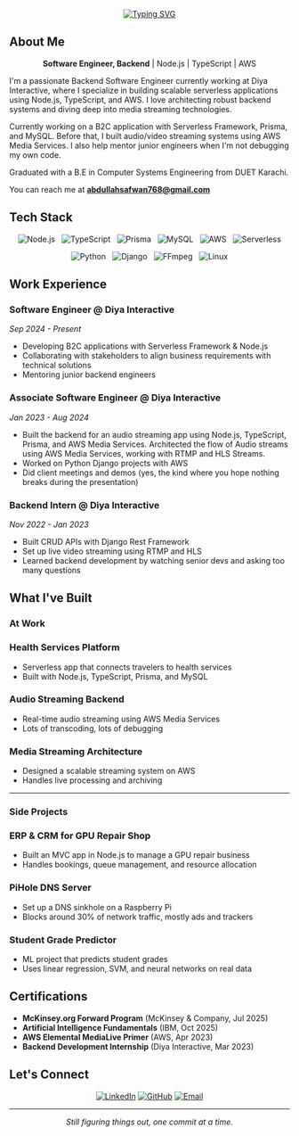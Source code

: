 <div align="center"> 
  <a href="https://git.io/typing-svg"><img src="https://readme-typing-svg.demolab.com?font=Fira+Code&pause=1000&center=true&vCenter=true&width=500&lines=Greetings+Traveler!;Stay+awhile+and+explore." alt="Typing SVG" /></a>

</div>

## About Me

<div align="center">

**Software Engineer, Backend** | Node.js | TypeScript | AWS

</div>
I'm a passionate Backend Software Engineer currently working at Diya Interactive, where I specialize in building scalable serverless applications using Node.js, TypeScript, and AWS. I love architecting robust backend systems and diving deep into media streaming technologies.

Currently working on a B2C application with Serverless Framework, Prisma, and MySQL. Before that, I built audio/video streaming systems using AWS Media Services. I also help mentor junior engineers when I'm not debugging my own code.

Graduated with a B.E in Computer Systems Engineering from DUET Karachi.

You can reach me at **abdullahsafwan768@gmail.com**

## Tech Stack

<div align="center">

![Node.js](https://img.shields.io/badge/Node.js-339933?style=for-the-badge&logo=nodedotjs&logoColor=white)
&nbsp;
![TypeScript](https://img.shields.io/badge/TypeScript-3178C6?style=for-the-badge&logo=typescript&logoColor=white)
&nbsp;
![Prisma](https://img.shields.io/badge/Prisma-2D3748?style=for-the-badge&logo=prisma&logoColor=white)
&nbsp;
![MySQL](https://img.shields.io/badge/MySQL-4479A1?style=for-the-badge&logo=mysql&logoColor=white)
&nbsp;
![AWS](https://img.shields.io/badge/AWS-232F3E?style=for-the-badge&logo=amazonaws&logoColor=white)
&nbsp;
![Serverless](https://img.shields.io/badge/Serverless-FD5750?style=for-the-badge&logo=serverless&logoColor=white)

![Python](https://img.shields.io/badge/Python-3776AB?style=for-the-badge&logo=python&logoColor=white)
&nbsp;
![Django](https://img.shields.io/badge/Django-092E20?style=for-the-badge&logo=django&logoColor=white)
&nbsp;
![FFmpeg](https://img.shields.io/badge/FFmpeg-007808?style=for-the-badge&logo=ffmpeg&logoColor=white)
&nbsp;
![Linux](https://img.shields.io/badge/Linux-FCC624?style=for-the-badge&logo=linux&logoColor=black)

</div>

## Work Experience

### Software Engineer @ Diya Interactive

_Sep 2024 - Present_

- Developing B2C applications with Serverless Framework & Node.js
- Collaborating with stakeholders to align business requirements with technical solutions
- Mentoring junior backend engineers

### Associate Software Engineer @ Diya Interactive

_Jan 2023 - Aug 2024_

- Built the backend for an audio streaming app using Node.js, TypeScript, Prisma, and AWS Media Services. Architected the flow of Audio streams using AWS Media Services, working with RTMP and HLS Streams.
- Worked on Python Django projects with AWS
- Did client meetings and demos (yes, the kind where you hope nothing breaks during the presentation)

### Backend Intern @ Diya Interactive

_Nov 2022 - Jan 2023_

- Built CRUD APIs with Django Rest Framework
- Set up live video streaming using RTMP and HLS
- Learned backend development by watching senior devs and asking too many questions

## What I've Built

### **At Work**

### Health Services Platform

- Serverless app that connects travelers to health services
- Built with Node.js, TypeScript, Prisma, and MySQL

### Audio Streaming Backend

- Real-time audio streaming using AWS Media Services
- Lots of transcoding, lots of debugging

### Media Streaming Architecture

- Designed a scalable streaming system on AWS
- Handles live processing and archiving

---

### **Side Projects**

### ERP & CRM for GPU Repair Shop

- Built an MVC app in Node.js to manage a GPU repair business
- Handles bookings, queue management, and resource allocation

### PiHole DNS Server

- Set up a DNS sinkhole on a Raspberry Pi
- Blocks around 30% of network traffic, mostly ads and trackers

### Student Grade Predictor

- ML project that predicts student grades
- Uses linear regression, SVM, and neural networks on real data

## Certifications

- **McKinsey.org Forward Program** (McKinsey & Company, Jul 2025)
- **Artificial Intelligence Fundamentals** (IBM, Oct 2025)
- **AWS Elemental MediaLive Primer** (AWS, Apr 2023)
- **Backend Development Internship** (Diya Interactive, Mar 2023)

## Let's Connect

<div align="center">

[![LinkedIn](https://img.shields.io/badge/LinkedIn-0077B5?style=for-the-badge&logo=linkedin&logoColor=white)](https://linkedin.com/in/ash768)
[![GitHub](https://img.shields.io/badge/GitHub-100000?style=for-the-badge&logo=github&logoColor=white)](https://github.com/abdullahsafwan)
[![Email](https://img.shields.io/badge/Email-D14836?style=for-the-badge&logo=gmail&logoColor=white)](mailto:abdullahsafwan768@gmail.com)

</div>

---

<div align="center">

_Still figuring things out, one commit at a time._

</div>
